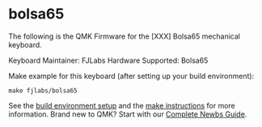 # bolsa65

The following is the QMK Firmware for the [XXX] Bolsa65 mechanical keyboard.

Keyboard Maintainer: FJLabs
Hardware Supported: Bolsa65

Make example for this keyboard (after setting up your build environment):

    make fjlabs/bolsa65

See the [build environment setup](https://docs.qmk.fm/#/getting_started_build_tools) and the [make instructions](https://docs.qmk.fm/#/getting_started_make_guide) for more information. Brand new to QMK? Start with our [Complete Newbs Guide](https://docs.qmk.fm/#/newbs).
